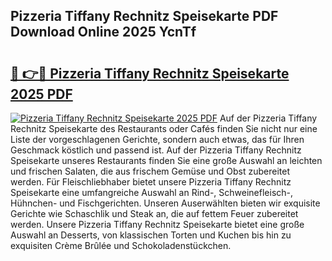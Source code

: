 ## Pizzeria Tiffany Rechnitz Speisekarte PDF Download Online 2025 YcnTf

# <h2><a href="http://gcatzvh.nevu.top/?p=Pizzeria+Tiffany+Rechnitz+Speisekarte">🔗 👉🔴 Pizzeria Tiffany Rechnitz Speisekarte 2025 PDF</a></h2>

[![Pizzeria Tiffany Rechnitz Speisekarte 2025 PDF](https://i.imgur.com/dBaPXMq.png)](http://gcatzvh.nevu.top/?p=Pizzeria+Tiffany+Rechnitz+Speisekarte)
Auf der Pizzeria Tiffany Rechnitz Speisekarte des Restaurants oder Cafés finden Sie nicht nur eine Liste der vorgeschlagenen Gerichte, sondern auch etwas, das für Ihren Geschmack köstlich und passend ist. Auf der Pizzeria Tiffany Rechnitz Speisekarte unseres Restaurants finden Sie eine große Auswahl an leichten und frischen Salaten, die aus frischem Gemüse und Obst zubereitet werden. Für Fleischliebhaber bietet unsere Pizzeria Tiffany Rechnitz Speisekarte eine umfangreiche Auswahl an Rind-, Schweinefleisch-, Hühnchen- und Fischgerichten. Unseren Auserwählten bieten wir exquisite Gerichte wie Schaschlik und Steak an, die auf fettem Feuer zubereitet werden. Unsere Pizzeria Tiffany Rechnitz Speisekarte bietet eine große Auswahl an Desserts, von klassischen Torten und Kuchen bis hin zu exquisiten Crème Brûlée und Schokoladenstückchen.

